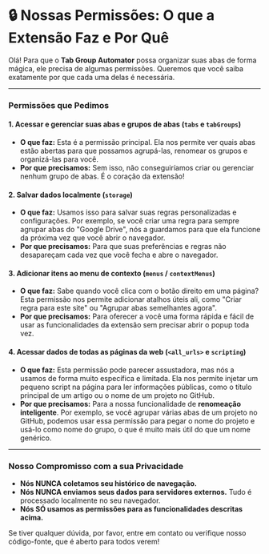 # 🔒 Nossas Permissões: O que a Extensão Faz e Por Quê

Olá! Para que o **Tab Group Automator** possa organizar suas abas de forma mágica, ele precisa de algumas permissões. Queremos que você saiba exatamente por que cada uma delas é necessária.

---

### Permissões que Pedimos

#### 1. **Acessar e gerenciar suas abas e grupos de abas (`tabs` e `tabGroups`)**

*   **O que faz:** Esta é a permissão principal. Ela nos permite ver quais abas estão abertas para que possamos agrupá-las, renomear os grupos e organizá-las para você.
*   **Por que precisamos:** Sem isso, não conseguiríamos criar ou gerenciar nenhum grupo de abas. É o coração da extensão!

#### 2. **Salvar dados localmente (`storage`)**

*   **O que faz:** Usamos isso para salvar suas regras personalizadas e configurações. Por exemplo, se você criar uma regra para sempre agrupar abas do "Google Drive", nós a guardamos para que ela funcione da próxima vez que você abrir o navegador.
*   **Por que precisamos:** Para que suas preferências e regras não desapareçam cada vez que você fecha e abre o navegador.

#### 3. **Adicionar itens ao menu de contexto (`menus` / `contextMenus`)**

*   **O que faz:** Sabe quando você clica com o botão direito em uma página? Esta permissão nos permite adicionar atalhos úteis ali, como "Criar regra para este site" ou "Agrupar abas semelhantes agora".
*   **Por que precisamos:** Para oferecer a você uma forma rápida e fácil de usar as funcionalidades da extensão sem precisar abrir o popup toda vez.

#### 4. **Acessar dados de todas as páginas da web (`<all_urls>` e `scripting`)**

*   **O que faz:** Esta permissão pode parecer assustadora, mas nós a usamos de forma muito específica e limitada. Ela nos permite injetar um pequeno script na página para ler informações públicas, como o título principal de um artigo ou o nome de um projeto no GitHub.
*   **Por que precisamos:** Para a nossa funcionalidade de **renomeação inteligente**. Por exemplo, se você agrupar várias abas de um projeto no GitHub, podemos usar essa permissão para pegar o nome do projeto e usá-lo como nome do grupo, o que é muito mais útil do que um nome genérico.

--- 

### Nosso Compromisso com a sua Privacidade

*   **Nós NUNCA coletamos seu histórico de navegação.**
*   **Nós NUNCA enviamos seus dados para servidores externos.** Tudo é processado localmente no seu navegador.
*   **Nós SÓ usamos as permissões para as funcionalidades descritas acima.**

Se tiver qualquer dúvida, por favor, entre em contato ou verifique nosso código-fonte, que é aberto para todos verem!
